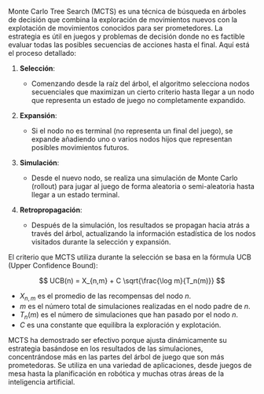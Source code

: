 Monte Carlo Tree Search (MCTS) es una técnica de búsqueda en árboles de decisión que combina la exploración de movimientos nuevos con la explotación de movimientos conocidos para ser prometedores. La estrategia es útil en juegos y problemas de decisión donde no es factible evaluar todas las posibles secuencias de acciones hasta el final. Aquí está el proceso detallado:

1. **Selección**:
   - Comenzando desde la raíz del árbol, el algoritmo selecciona nodos secuenciales que maximizan un cierto criterio hasta llegar a un nodo que representa un estado de juego no completamente expandido.

2. **Expansión**:
   - Si el nodo no es terminal (no representa un final del juego), se expande añadiendo uno o varios nodos hijos que representan posibles movimientos futuros.

3. **Simulación**:
   - Desde el nuevo nodo, se realiza una simulación de Monte Carlo (rollout) para jugar al juego de forma aleatoria o semi-aleatoria hasta llegar a un estado terminal.

4. **Retropropagación**:
   - Después de la simulación, los resultados se propagan hacia atrás a través del árbol, actualizando la información estadística de los nodos visitados durante la selección y expansión.

El criterio que MCTS utiliza durante la selección se basa en la fórmula UCB (Upper Confidence Bound):

$$
UCB(n) = X_{n,m} + C \sqrt{\frac{\log m}{T_n(m)}}
$$

- $X_{n,m}$ es el promedio de las recompensas del nodo $n$.
- $m$ es el número total de simulaciones realizadas en el nodo padre de $n$.
- $T_n(m)$ es el número de simulaciones que han pasado por el nodo $n$.
- $C$ es una constante que equilibra la exploración y explotación.

MCTS ha demostrado ser efectivo porque ajusta dinámicamente su estrategia basándose en los resultados de las simulaciones, concentrándose más en las partes del árbol de juego que son más prometedoras. Se utiliza en una variedad de aplicaciones, desde juegos de mesa hasta la planificación en robótica y muchas otras áreas de la inteligencia artificial.
